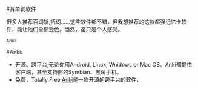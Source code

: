 #背单词软件

很多人推荐百词斩,拓词……这些软件都不错，但我想推荐的这款超强记忆卡软件，能让他们全部逊色。当然，这只是个人感受。

	Anki

#Anki:

- 开源、跨平台,无论你用Android, Linux, Wnidows or Mac OS。Anki都提供客户端，甚至支持旧的Symbian、黑莓手机。
- 免费，Totally Free
[Anki](wiki)是一款开源的跨平台的软件，
